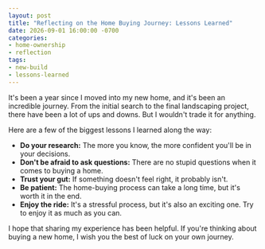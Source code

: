 ```yaml
---
layout: post
title: "Reflecting on the Home Buying Journey: Lessons Learned"
date: 2026-09-01 16:00:00 -0700
categories:
- home-ownership
- reflection
tags:
- new-build
- lessons-learned
---
```


It's been a year since I moved into my new home, and it's been an incredible journey. From the initial search to the final landscaping project, there have been a lot of ups and downs. But I wouldn't trade it for anything.

Here are a few of the biggest lessons I learned along the way:

*   **Do your research:** The more you know, the more confident you'll be in your decisions.
*   **Don't be afraid to ask questions:** There are no stupid questions when it comes to buying a home.
*   **Trust your gut:** If something doesn't feel right, it probably isn't.
*   **Be patient:** The home-buying process can take a long time, but it's worth it in the end.
*   **Enjoy the ride:** It's a stressful process, but it's also an exciting one. Try to enjoy it as much as you can.

I hope that sharing my experience has been helpful. If you're thinking about buying a new home, I wish you the best of luck on your own journey.
